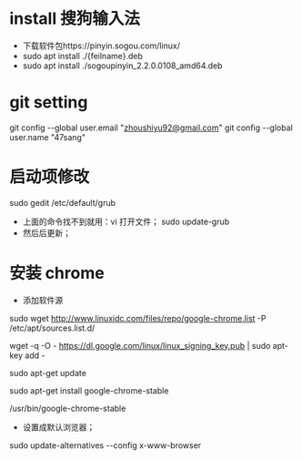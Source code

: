 # install 搜狗输入法

- 下载软件包https://pinyin.sogou.com/linux/
- sudo apt install ./{feilname}.deb
- sudo apt install ./sogoupinyin_2.2.0.0108_amd64.deb

# git setting

git config --global user.email "zhoushiyu92@gmail.com"
git config --global user.name "47sang"

# 启动项修改

sudo gedit /etc/default/grub

- 上面的命令找不到就用：vi 打开文件；
  sudo update-grub
- 然后后更新；

# 安装 chrome

- 添加软件源

sudo wget http://www.linuxidc.com/files/repo/google-chrome.list -P /etc/apt/sources.list.d/

wget -q -O - https://dl.google.com/linux/linux_signing_key.pub | sudo apt-key add -

sudo apt-get update

sudo apt-get install google-chrome-stable

/usr/bin/google-chrome-stable

- 设置成默认浏览器；

sudo update-alternatives --config x-www-browser
